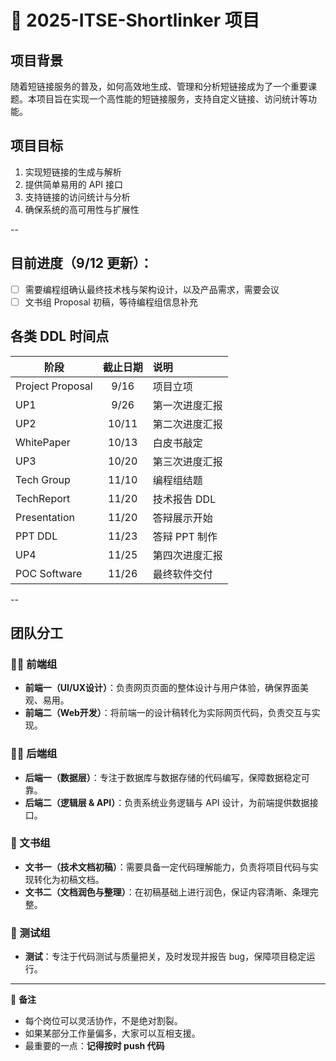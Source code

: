 # 📢 2025-ITSE-Shortlinker 项目

## 项目背景

随着短链接服务的普及，如何高效地生成、管理和分析短链接成为了一个重要课题。本项目旨在实现一个高性能的短链接服务，支持自定义链接、访问统计等功能。

## 项目目标

1. 实现短链接的生成与解析
2. 提供简单易用的 API 接口
3. 支持链接的访问统计与分析
4. 确保系统的高可用性与扩展性

--

## 目前进度（9/12 更新）：

- [ ] 需要编程组确认最终技术栈与架构设计，以及产品需求，需要会议
- [ ] 文书组 Proposal 初稿，等待编程组信息补充

## 各类 DDL 时间点

| 阶段                | 截止日期   | 说明           |
|---------------------|:----------:|:--------------|
| Project Proposal    | 9/16       | 项目立项       |
| UP1                 | 9/26       | 第一次进度汇报 |
| UP2                 | 10/11      | 第二次进度汇报 |
| WhitePaper          | 10/13      | 白皮书敲定     |
| UP3                 | 10/20      | 第三次进度汇报 |
| Tech Group          | 11/10      | 编程组结题     |
| TechReport          | 11/20      | 技术报告 DDL   |
| Presentation        | 11/20      | 答辩展示开始    |
| PPT DDL             | 11/23      | 答辩 PPT 制作  |
| UP4                 | 11/25      | 第四次进度汇报 |
| POC Software        | 11/26      | 最终软件交付   |

--

## 团队分工

### 👩‍💻 前端组

* **前端一（UI/UX设计）**：负责网页页面的整体设计与用户体验，确保界面美观、易用。
* **前端二（Web开发）**：将前端一的设计稿转化为实际网页代码，负责交互与实现。

### 🧑‍💻 后端组

* **后端一（数据层）**：专注于数据库与数据存储的代码编写，保障数据稳定可靠。
* **后端二（逻辑层 & API）**：负责系统业务逻辑与 API 设计，为前端提供数据接口。

### 📝 文书组

* **文书一（技术文档初稿）**：需要具备一定代码理解能力，负责将项目代码与实现转化为初稿文档。
* **文书二（文档润色与整理）**：在初稿基础上进行润色，保证内容清晰、条理完整。

### 🐞 测试组

* **测试**：专注于代码测试与质量把关，及时发现并报告 bug，保障项目稳定运行。

---

🔗 **备注**

* 每个岗位可以灵活协作，不是绝对割裂。
* 如果某部分工作量偏多，大家可以互相支援。
* 最重要的一点：**记得按时 push 代码**
